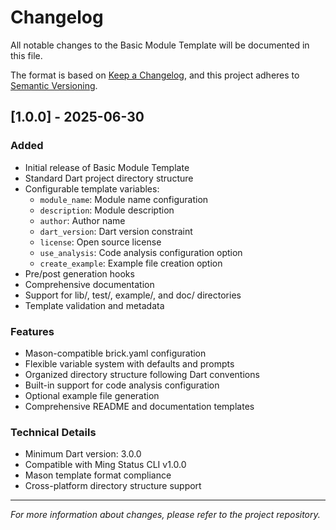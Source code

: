 # Changelog

All notable changes to the Basic Module Template will be documented in this file.

The format is based on [Keep a Changelog](https://keepachangelog.com/en/1.0.0/),
and this project adheres to [Semantic Versioning](https://semver.org/spec/v2.0.0.html).

## [1.0.0] - 2025-06-30

### Added
- Initial release of Basic Module Template
- Standard Dart project directory structure
- Configurable template variables:
  - `module_name`: Module name configuration
  - `description`: Module description
  - `author`: Author name
  - `dart_version`: Dart version constraint
  - `license`: Open source license
  - `use_analysis`: Code analysis configuration option
  - `create_example`: Example file creation option
- Pre/post generation hooks
- Comprehensive documentation
- Support for lib/, test/, example/, and doc/ directories
- Template validation and metadata

### Features
- Mason-compatible brick.yaml configuration
- Flexible variable system with defaults and prompts
- Organized directory structure following Dart conventions
- Built-in support for code analysis configuration
- Optional example file generation
- Comprehensive README and documentation templates

### Technical Details
- Minimum Dart version: 3.0.0
- Compatible with Ming Status CLI v1.0.0
- Mason template format compliance
- Cross-platform directory structure support

---

*For more information about changes, please refer to the project repository.* 